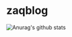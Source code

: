 # zaqblog
![Anurag's github stats](https://github-readme-stats.vercel.app/api?username=anuraghazra&count_private=true)
